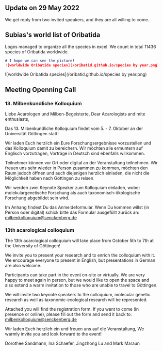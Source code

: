 ## Update on 29 May 2022
We get reply from two invited speakers, and they are all willing to come. 

## Subias's world list of Oribatida
Logos managed to organize all the species in excel. We count in total 11436 species of Oribatida worldwide.

```markdown
# I hope we can see the picture!
![worldwide Oribatida species](/oribatid.github.io/species by year.png)
```
![worldwide Oribatida species](/oribatid.github.io/species by year.png)

## Meeting Openning Call
### 13. Milbenkundliche Kolloquium
Liebe Acarologen und Milben-Begeisterte, Dear Acarologists and mite enthusiasts, 
 
Das 13. Milbenkundliche Kolloquium findet vom 5. - 7. Oktober an der Universität Göttingen statt! 
 
Wir laden Euch herzlich ein Eure Forschungsergebnisse vorzustellen und das Kolloquium damit zu bereichern. Wir möchten alle ermuntern auf Englisch vorzutragen, Vorträge in Deutsch sind ebenfalls willkommen.
 
Teilnehmer können vor Ort oder digital an der Veranstaltung teilnehmen. Wir freuen uns sehr wieder in Person zusammen zu kommen, möchten den Raum jedoch öffnen und auch diejenigen herzlich einladen, die nicht die Möglichkeit haben nach Göttingen zu reisen.
 
Wir werden zwei Keynote Speaker zum Kolloquium einladen, wobei molekulargenetische Forschung als auch taxonomisch-ökologische Forschung abgebildet sein wird.
 
Im Anhang findest Du das Anmeldeformular. Wenn Du kommen willst (in Person oder digital) schick bitte das Formular ausgefüllt zurück an: milbenkolloquium@senckenberg.de
 
### 13th acarological colloquium
The 13th acarological colloquium will take place from October 5th to 7th at the University of Göttingen!
 
We invite you to present your research and to enrich the colloquium with it. We encourage everyone to present in English, but presentations in German are also welcome.
 
Participants can take part in the event on-site or virtually. We are very happy to meet again in person, but we would like to open the space and also extend a warm invitation to those who are unable to travel to Göttingen.
 
We will invite two keynote speakers to the colloquium, molecular genetic research as well as taxonomic-ecological research will be represented.

Attached you will find the registration form. If you want to come (in presence or online), please fill out the form and send it back to: milbenkolloquium@senckenberg.de

Wir laden Euch herzlich ein und freuen uns auf die Veranstaltung, We warmly invite you and look forward to the event!
 
Dorothee Sandmann, Ina Schaefer, Jingzhong Lu and Mark Maraun

